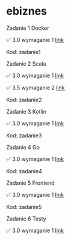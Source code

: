 # ebiznes

Zadanie 1 Docker

✅ 3.0 wymaganie 1 [link](https://github.com/parabola01/ebiznes/tree/387cb4409bf7716d101b81216e9440a9b8e8f088/zadanie1)

Kod: zadanie1

Zadanie 2 Scala

✅ 3.0 wymaganie 1 [link](https://github.com/parabola01/ebiznes/tree/11fcb5ccf716cdbf6aa33b956a052b5f982030f9/zadanie2)

✅ 3.5 wymaganie 2 [link](https://github.com/parabola01/ebiznes/tree/11fcb5ccf716cdbf6aa33b956a052b5f982030f9/zadanie2)

Kod: zadanie2

Zadanie 3 Kotlin

✅ 3.0 wymaganie 1 [link](https://github.com/parabola01/ebiznes/tree/8806e46f72dd1eac69ee2b0eb9a116a64e18497e)

Kod: zadanie3

Zadanie 4 Go

✅ 3.0 wymaganie 1 [link](https://github.com/parabola01/ebiznes/tree/571a3da7f409e88ea137f1f0d7cbd8b26778777b/zadanie4)

Kod: zadanie4

Zadanie 5 Frontend

✅ 3.0 wymaganie 1 [link](https://github.com/parabola01/ebiznes/tree/1b302aedddb22d8c8cb15baa9700a2918ba492a6/zadanie5)

Kod: zadanie5

Zadanie 6 Testy

✅ 3.0 wymaganie 1 [link](https://github.com/parabola01/ebiznes/tree/c7bb47769afc576a21ea9a68fba9a6c88b05a7ed/zadanie6)
